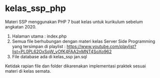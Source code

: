 # kelas_ssp_php
Materi SSP menggunakan PHP 7 buat kelas untuk kurikulum sebelum angkatan 2020.
1. Halaman utama : index.php
2. Semua file berhubungan dengan materi kelas Server Side Programming yang tersimpan di playlist : https://www.youtube.com/playlist?list=PL0PL62OxSqW_yOfK4FAA2nMNT4SoXo962
3. File database ada di kelas_ssp jan.sql

Ketidak rapian file dan folder dikarenakan implementasi praktek sesuai materi di kelas semata.
